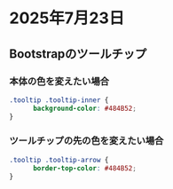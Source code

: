 # 2025年7月23日

## Bootstrapのツールチップ

### 本体の色を変えたい場合
```css
.tooltip .tooltip-inner {
      background-color: #484B52;
}
```

### ツールチップの先の色を変えたい場合
```css
.tooltip .tooltip-arrow {
      border-top-color: #484B52; 
}
```
